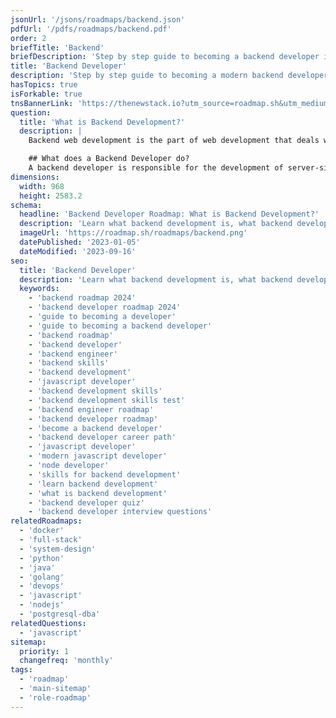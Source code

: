 ```yaml
---
jsonUrl: '/jsons/roadmaps/backend.json'
pdfUrl: '/pdfs/roadmaps/backend.pdf'
order: 2
briefTitle: 'Backend'
briefDescription: 'Step by step guide to becoming a backend developer in 2024'
title: 'Backend Developer'
description: 'Step by step guide to becoming a modern backend developer in 2024'
hasTopics: true
isForkable: true
tnsBannerLink: 'https://thenewstack.io?utm_source=roadmap.sh&utm_medium=Referral&utm_campaign=Alert'
question:
  title: 'What is Backend Development?'
  description: |
    Backend web development is the part of web development that deals with the server-side of a web application. This includes creating and managing the server-side logic, connecting the application to a database, creating server-side APIs, handling user authentication and authorization, and processing and responding to user requests. It often involves the use of [backend development languages](https://roadmap.sh/backend/languages) such as Python, Java, Ruby, PHP, JavaScript (Node.js), and .NET languages.

    ## What does a Backend Developer do?
    A backend developer is responsible for the development of server-side components of a web application i.e. working with databases, handling requests, creating server-side APIs that can be consumed by frontend developers to retrieve and manipulate data, ensuring the scalability of the systems i.e. making sure that the backend can handle a high volume of traffic and is performant, integrating external services like payment gateways, message queues, cloud services, etc.
dimensions:
  width: 968
  height: 2583.2
schema:
  headline: 'Backend Developer Roadmap: What is Backend Development?'
  description: 'Learn what backend development is, what backend developers do and how to become one using our community-driven roadmap.'
  imageUrl: 'https://roadmap.sh/roadmaps/backend.png'
  datePublished: '2023-01-05'
  dateModified: '2023-09-16'
seo:
  title: 'Backend Developer'
  description: 'Learn what backend development is, what backend developers do and how to become one using our community-driven roadmap.'
  keywords:
    - 'backend roadmap 2024'
    - 'backend developer roadmap 2024'
    - 'guide to becoming a developer'
    - 'guide to becoming a backend developer'
    - 'backend roadmap'
    - 'backend developer'
    - 'backend engineer'
    - 'backend skills'
    - 'backend development'
    - 'javascript developer'
    - 'backend development skills'
    - 'backend development skills test'
    - 'backend engineer roadmap'
    - 'backend developer roadmap'
    - 'become a backend developer'
    - 'backend developer career path'
    - 'javascript developer'
    - 'modern javascript developer'
    - 'node developer'
    - 'skills for backend development'
    - 'learn backend development'
    - 'what is backend development'
    - 'backend developer quiz'
    - 'backend developer interview questions'
relatedRoadmaps:
  - 'docker'
  - 'full-stack'
  - 'system-design'
  - 'python'
  - 'java'
  - 'golang'
  - 'devops'
  - 'javascript'
  - 'nodejs'
  - 'postgresql-dba'
relatedQuestions:
  - 'javascript'
sitemap:
  priority: 1
  changefreq: 'monthly'
tags:
  - 'roadmap'
  - 'main-sitemap'
  - 'role-roadmap'
---
```

